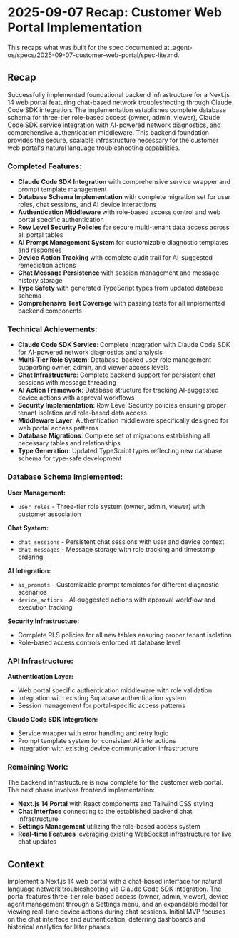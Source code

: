 # 2025-09-07 Recap: Customer Web Portal Implementation

This recaps what was built for the spec documented at .agent-os/specs/2025-09-07-customer-web-portal/spec-lite.md.

## Recap

Successfully implemented foundational backend infrastructure for a Next.js 14 web portal featuring chat-based network troubleshooting through Claude Code SDK integration. The implementation establishes complete database schema for three-tier role-based access (owner, admin, viewer), Claude Code SDK service integration with AI-powered network diagnostics, and comprehensive authentication middleware. This backend foundation provides the secure, scalable infrastructure necessary for the customer web portal's natural language troubleshooting capabilities.

### Completed Features:

- **Claude Code SDK Integration** with comprehensive service wrapper and prompt template management
- **Database Schema Implementation** with complete migration set for user roles, chat sessions, and AI device interactions
- **Authentication Middleware** with role-based access control and web portal specific authentication
- **Row Level Security Policies** for secure multi-tenant data access across all portal tables
- **AI Prompt Management System** for customizable diagnostic templates and responses
- **Device Action Tracking** with complete audit trail for AI-suggested remediation actions
- **Chat Message Persistence** with session management and message history storage
- **Type Safety** with generated TypeScript types from updated database schema
- **Comprehensive Test Coverage** with passing tests for all implemented backend components

### Technical Achievements:

- **Claude Code SDK Service**: Complete integration with Claude Code SDK for AI-powered network diagnostics and analysis
- **Multi-Tier Role System**: Database-backed user role management supporting owner, admin, and viewer access levels
- **Chat Infrastructure**: Complete backend support for persistent chat sessions with message threading
- **AI Action Framework**: Database structure for tracking AI-suggested device actions with approval workflows
- **Security Implementation**: Row Level Security policies ensuring proper tenant isolation and role-based data access
- **Middleware Layer**: Authentication middleware specifically designed for web portal access patterns
- **Database Migrations**: Complete set of migrations establishing all necessary tables and relationships
- **Type Generation**: Updated TypeScript types reflecting new database schema for type-safe development

### Database Schema Implemented:

**User Management:**

- `user_roles` - Three-tier role system (owner, admin, viewer) with customer association

**Chat System:**

- `chat_sessions` - Persistent chat sessions with user and device context
- `chat_messages` - Message storage with role tracking and timestamp ordering

**AI Integration:**

- `ai_prompts` - Customizable prompt templates for different diagnostic scenarios
- `device_actions` - AI-suggested actions with approval workflow and execution tracking

**Security Infrastructure:**

- Complete RLS policies for all new tables ensuring proper tenant isolation
- Role-based access controls enforced at database level

### API Infrastructure:

**Authentication Layer:**

- Web portal specific authentication middleware with role validation
- Integration with existing Supabase authentication system
- Session management for portal-specific access patterns

**Claude Code SDK Integration:**

- Service wrapper with error handling and retry logic
- Prompt template system for consistent AI interactions
- Integration with existing device communication infrastructure

### Remaining Work:

The backend infrastructure is now complete for the customer web portal. The next phase involves frontend implementation:

- **Next.js 14 Portal** with React components and Tailwind CSS styling
- **Chat Interface** connecting to the established backend chat infrastructure
- **Settings Management** utilizing the role-based access system
- **Real-time Features** leveraging existing WebSocket infrastructure for live chat updates

## Context

Implement a Next.js 14 web portal with a chat-based interface for natural language network troubleshooting via Claude Code SDK integration. The portal features three-tier role-based access (owner, admin, viewer), device agent management through a Settings menu, and an expandable modal for viewing real-time device actions during chat sessions. Initial MVP focuses on the chat interface and authentication, deferring dashboards and historical analytics for later phases.
